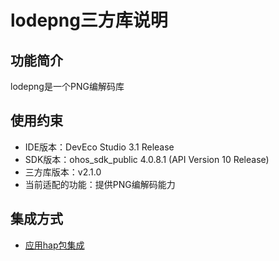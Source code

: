 # lodepng三方库说明
## 功能简介
lodepng是一个PNG编解码库
## 使用约束
- IDE版本：DevEco Studio 3.1 Release
- SDK版本：ohos_sdk_public 4.0.8.1 (API Version 10 Release)
- 三方库版本：v2.1.0
- 当前适配的功能：提供PNG编解码能力

## 集成方式
+ [应用hap包集成](docs/hap_integrate.md)
